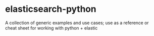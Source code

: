 # elasticsearch-python
A collection of generic examples and use cases; use as a reference or cheat sheet for working with python + elastic
